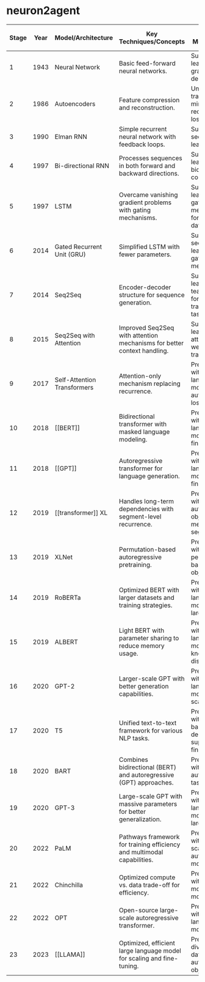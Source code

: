 # neuron2agent


| **Stage** | **Year** | **Model/Architecture**      | **Key Techniques/Concepts**                                             | **Training Methodology**                                              | **New Layers/Functions/Methods Introduced**                          |
| --------- | -------- | --------------------------- | ----------------------------------------------------------------------- | --------------------------------------------------------------------- | -------------------------------------------------------------------- |
| 1         | 1943     | Neural Network              | Basic feed-forward neural networks.                                     | Supervised learning with gradient descent.                            | Neurons, feed-forward layers, backpropagation.                       |
| 2         | 1986     | Autoencoders                | Feature compression and reconstruction.                                 | Unsupervised training to minimize reconstruction loss.                | Encoder and decoder layers, latent space representation.             |
| 3         | 1990     | Elman RNN                   | Simple recurrent neural network with feedback loops.                    | Supervised sequence learning.                                         | Recurrent connections, feedback loops.                               |
| 4         | 1997     | Bi-directional RNN          | Processes sequences in both forward and backward directions.            | Supervised learning with bidirectional context.                       | Bi-directional recurrent layers.                                     |
| 5         | 1997     | LSTM                        | Overcame vanishing gradient problems with gating mechanisms.            | Supervised learning with gating mechanisms for sequence data.         | Forget gate, input gate, output gate, cell state.                    |
| 6         | 2014     | Gated Recurrent Unit (GRU)  | Simplified LSTM with fewer parameters.                                  | Supervised sequence learning with gating mechanisms.                  | Update gate, reset gate.                                             |
| 7         | 2014     | Seq2Seq                     | Encoder-decoder structure for sequence generation.                      | Supervised learning with teacher forcing for translation tasks.       | Encoder-decoder layers.                                              |
| 8         | 2015     | Seq2Seq with Attention      | Improved Seq2Seq with attention mechanisms for better context handling. | Supervised learning with attention weights during training.           | Attention mechanism, alignment scores.                               |
| 9         | 2017     | Self-Attention Transformers | Attention-only mechanism replacing recurrence.                          | Pretraining with masked language models or autoregressive loss.       | Multi-head self-attention, positional encoding, layer normalization. |
| 10        | 2018     | [[BERT]]                    | Bidirectional transformer with masked language modeling.                | Pretraining with masked language modeling and fine-tuning.            | Transformer encoder, masked language modeling objective.             |
| 11        | 2018     | [[GPT]]                     | Autoregressive transformer for language generation.                     | Pretraining with causal language modeling and fine-tuning.            | Transformer decoder, causal attention mask.                          |
| 12        | 2019     | [[transformer]] XL          | Handles long-term dependencies with segment-level recurrence.           | Pretraining with autoregressive objectives and memory segments.       | Recurrence-based memory mechanism, relative positional encoding.     |
| 13        | 2019     | XLNet                       | Permutation-based autoregressive pretraining.                           | Pretraining with permutation-based objectives.                        | Permutation-based training, two-stream self-attention.               |
| 14        | 2019     | RoBERTa                     | Optimized BERT with larger datasets and training strategies.            | Pretraining with masked language modeling on larger corpora.          | Dynamic masking, larger mini-batches, optimized hyperparameters.     |
| 15        | 2019     | ALBERT                      | Light BERT with parameter sharing to reduce memory usage.               | Pretraining with masked language modeling and knowledge distillation. | Factorized embeddings, cross-layer parameter sharing.                |
| 16        | 2020     | GPT-2                       | Larger-scale GPT with better generation capabilities.                   | Pretraining with causal language modeling and scaling laws.           | Scaled transformer decoder layers.                                   |
| 17        | 2020     | T5                          | Unified text-to-text framework for various NLP tasks.                   | Pretraining with span-based denoising and supervised fine-tuning.     | Text-to-text objective, span-based masking.                          |
| 18        | 2020     | BART                        | Combines bidirectional (BERT) and autoregressive (GPT) approaches.      | Pretraining with denoising autoencoding tasks.                        | Bidirectional encoder and autoregressive decoder combination.        |
| 19        | 2020     | GPT-3                       | Large-scale GPT with massive parameters for better generalization.      | Pretraining with causal language modeling on large datasets.          | Scaling laws for model size and training data.                       |
| 20        | 2022     | PaLM                        | Pathways framework for training efficiency and multimodal capabilities. | Pretraining with large-scale autoregressive modeling.                 | Sparsely activated networks, multitask learning.                     |
| 21        | 2022     | Chinchilla                  | Optimized compute vs. data trade-off for efficiency.                    | Pretraining with smaller models and more tokens.                      | Trade-off between compute and data scale, token optimization.        |
| 22        | 2022     | OPT                         | Open-source large-scale autoregressive transformer.                     | Pretraining with causal language modeling.                            | Model optimization for energy efficiency.                            |
| 23        | 2023     | [[LLAMA]]                   | Optimized, efficient large language model for scaling and fine-tuning.  | Pretraining on diverse datasets with autoregressive objectives.       | Low-rank adaptation (LoRA), efficient fine-tuning methods.           |
